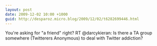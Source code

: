 ```yaml
---
layout: post
date: 2009-12-02 10:00 +1000
guid: http://desparoz.micro.blog/2009/12/02/t6282699446.html
---
```

You're asking for "a friend" right? RT @darcykieran: Is there a TA group somewhere (Twitterers Anonymous) to deal with Twitter addiction?
